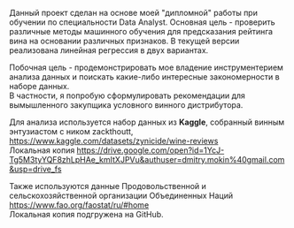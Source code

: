 Данный проект сделан на основе моей "дипломной" работы при обучении по специальности Data Analyst.
Основная цель - проверить различные методы машинного обучения для предсказания рейтинга вина на основании различных признаков. 
В текущей версии реализована линейная регрессия в двух вариантах.  

Побочная цель - продемонстрировать мое владение инструментерием анализа данных и поискать какие-либо интересные закономерности в наборе данных.  
В частности, я попробую сформулировать рекомендации для вымышленного закупщика условного винного дистрибутора.

Для анализа используется набор данных из **Kaggle**, собранный винным энтузиастом с ником zackthoutt, https://www.kaggle.com/datasets/zynicide/wine-reviews  
Локальная копия https://drive.google.com/open?id=1YcJ-Tg5M3tyYQF8zhLpHAe_kmItXJPVu&authuser=dmitry.mokin%40gmail.com&usp=drive_fs

Также используются данные Продовольственной и сельскохозяйственной организации Объединенных Наций https://www.fao.org/faostat/ru/#home  
Локальная копия подгружена на GitHub.
